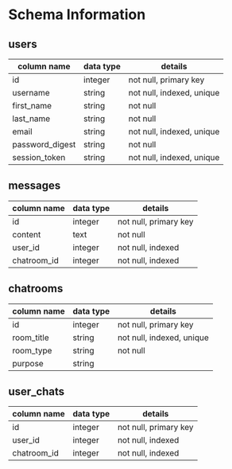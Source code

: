 # Schema Information

## users
column name     | data type | details
----------------|-----------|---------------------------
id              | integer   | not null, primary key
username        | string    | not null, indexed, unique
first_name      | string    | not null
last_name       | string    | not null
email           | string    | not null, indexed, unique
password_digest | string    | not null
session_token   | string    | not null, indexed, unique


## messages
column name     | data type | details
----------------|-----------|--------------------------
id              | integer   | not null, primary key
content         | text      | not null
user_id         | integer   | not null, indexed
chatroom_id     | integer   | not null, indexed

## chatrooms
column name     | data type | details
----------------|-----------|--------------------------
id              | integer   | not null, primary key
room_title      | string    | not null, indexed, unique
room_type       | string    | not null
purpose         | string    |


## user_chats
column name     | data type | details
----------------|-----------|--------------------------
id              | integer   | not null, primary key
user_id         | integer   | not null, indexed
chatroom_id     | integer   | not null, indexed
